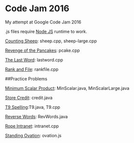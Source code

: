 # Code Jam 2016
My attempt at Google Code Jam 2016

.js files require [Node JS](https://nodejs.org/en/) runtime to work.

[Counting Sheep](https://code.google.com/codejam/contest/6254486/dashboard): sheep.cpp, sheep-large.cpp

[Revenge of the Pancakes](https://code.google.com/codejam/contest/6254486/dashboard#s=p1): pcake.cpp

[The Last Word](https://code.google.com/codejam/contest/4304486/dashboard#s=p0): lastword.cpp

[Rank and File](https://code.google.com/codejam/contest/4304486/dashboard#s=p1): rankfile.cpp

##Practice Problems

[Minimum Scalar Product](https://code.google.com/codejam/contest/32016/dashboard#s=p0): MinScalar.java, MinScalarLarge.java

[Store Credit](https://code.google.com/codejam/contest/351101/dashboard#s=p0): credit.java

[T9 Spelling](https://code.google.com/codejam/contest/351101/dashboard#s=p2):T9.java, T9.cpp

[Reverse Words](http://code.google.com/codejam/contest/351101/dashboard#s=p1): RevWords.java

[Rope Intranet](http://code.google.com/codejam/contest/619102/dashboard#s=p0): intranet.cpp

[Standing Ovation](https://code.google.com/codejam/contest/6224486/dashboard): ovation.js

